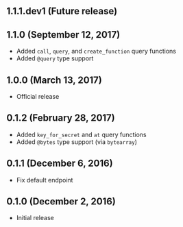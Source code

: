 ## 1.1.1.dev1 (Future release)

## 1.1.0 (September 12, 2017)
- Added `call`, `query`, and `create_function` query functions
- Added `@query` type support

## 1.0.0 (March 13, 2017)

- Official release

## 0.1.2 (February 28, 2017)

- Added `key_for_secret` and `at` query functions
- Added `@bytes` type support (via `bytearray`)

## 0.1.1 (December 6, 2016)

- Fix default endpoint

## 0.1.0 (December 2, 2016)

- Initial release

